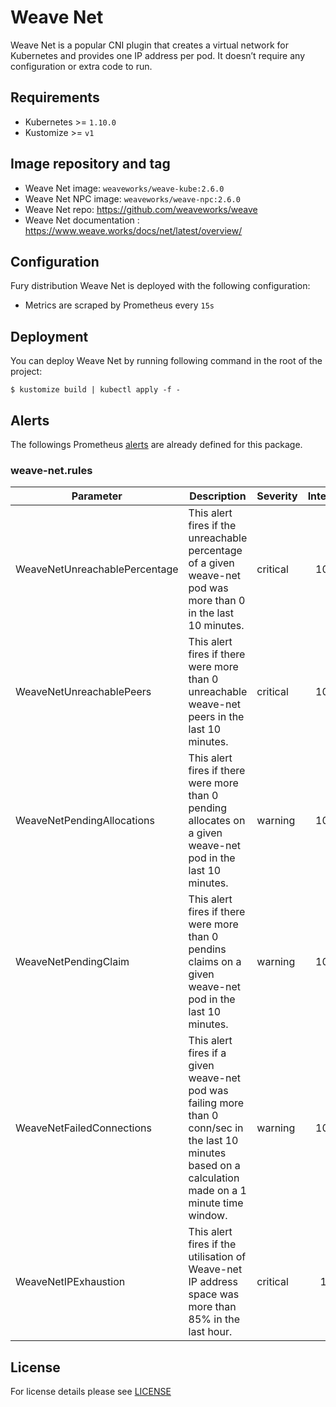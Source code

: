 # Weave Net

Weave Net is a popular CNI plugin that creates a virtual network for Kubernetes
and provides one IP address per pod. It doesn’t require any configuration or
extra code to run.

## Requirements

- Kubernetes >= `1.10.0`
- Kustomize >= `v1`


## Image repository and tag

* Weave Net image: `weaveworks/weave-kube:2.6.0`
* Weave Net NPC image: `weaveworks/weave-npc:2.6.0`
* Weave Net repo: https://github.com/weaveworks/weave
* Weave Net documentation : https://www.weave.works/docs/net/latest/overview/


## Configuration

Fury distribution Weave Net is deployed with the following configuration:

- Metrics are scraped by Prometheus every `15s`


## Deployment

You can deploy Weave Net by running following command in the root of the project:

```shell
$ kustomize build | kubectl apply -f -
```


## Alerts

The followings Prometheus
[alerts](https://prometheus.io/docs/prometheus/latest/configuration/alerting_rules/)
are already defined for this package.

### weave-net.rules
| Parameter | Description | Severity | Interval |
|------|-------------|----------|:-----:|
| WeaveNetUnreachablePercentage | This alert fires if the unreachable percentage of a given weave-net pod was more than 0 in the last 10 minutes. | critical | 10m |
| WeaveNetUnreachablePeers | This alert fires if there were more than 0 unreachable weave-net peers in the last 10 minutes. | critical | 10m |
| WeaveNetPendingAllocations | This alert fires if there were more than 0 pending allocates on a given weave-net pod in the last 10 minutes. | warning | 10m |
| WeaveNetPendingClaim | This alert fires if there were more than 0 pendins claims on a given weave-net pod in the last 10 minutes. | warning | 10m |
| WeaveNetFailedConnections | This alert fires if a given weave-net pod was failing more than 0 conn/sec in the last 10 minutes based on a calculation made on a 1 minute time window. | warning | 10m |
| WeaveNetIPExhaustion | This alert fires if the utilisation of Weave-net IP address space was more than 85% in the last hour. | critical | 1h |


## License

For license details please see [LICENSE](https://sighup.io/fury/license)
